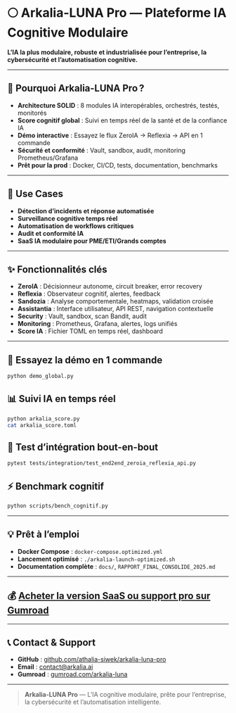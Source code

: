 # 🌕 Arkalia-LUNA Pro — Plateforme IA Cognitive Modulaire

**L’IA la plus modulaire, robuste et industrialisée pour l’entreprise, la cybersécurité et l’automatisation cognitive.**

---

## 🚀 Pourquoi Arkalia-LUNA Pro ?
- **Architecture SOLID** : 8 modules IA interopérables, orchestrés, testés, monitorés
- **Score cognitif global** : Suivi en temps réel de la santé et de la confiance IA
- **Démo interactive** : Essayez le flux ZeroIA → Reflexia → API en 1 commande
- **Sécurité et conformité** : Vault, sandbox, audit, monitoring Prometheus/Grafana
- **Prêt pour la prod** : Docker, CI/CD, tests, documentation, benchmarks

---

## 🎯 Use Cases
- **Détection d’incidents et réponse automatisée**
- **Surveillance cognitive temps réel**
- **Automatisation de workflows critiques**
- **Audit et conformité IA**
- **SaaS IA modulaire pour PME/ETI/Grands comptes**

---

## ✨ Fonctionnalités clés
- **ZeroIA** : Décisionneur autonome, circuit breaker, error recovery
- **Reflexia** : Observateur cognitif, alertes, feedback
- **Sandozia** : Analyse comportementale, heatmaps, validation croisée
- **Assistantia** : Interface utilisateur, API REST, navigation contextuelle
- **Security** : Vault, sandbox, scan Bandit, audit
- **Monitoring** : Prometheus, Grafana, alertes, logs unifiés
- **Score IA** : Fichier TOML en temps réel, dashboard

---

## 🚀 Essayez la démo en 1 commande
```bash
python demo_global.py
```

## 📊 Suivi IA en temps réel
```bash
python arkalia_score.py
cat arkalia_score.toml
```

## 🧪 Test d’intégration bout-en-bout
```bash
pytest tests/integration/test_end2end_zeroia_reflexia_api.py
```

## ⚡ Benchmark cognitif
```bash
python scripts/bench_cognitif.py
```

---

## 💡 Prêt à l’emploi
- **Docker Compose** : `docker-compose.optimized.yml`
- **Lancement optimisé** : `./arkalia-launch-optimized.sh`
- **Documentation complète** : `docs/`, `RAPPORT_FINAL_CONSOLIDE_2025.md`

---

## 💰 [Acheter la version SaaS ou support pro sur Gumroad](https://gumroad.com/arkalia-luna)

---

## 📞 Contact & Support
- **GitHub** : [github.com/athalia-siwek/arkalia-luna-pro](https://github.com/athalia-siwek/arkalia-luna-pro)
- **Email** : contact@arkalia.ai
- **Gumroad** : [gumroad.com/arkalia-luna](https://gumroad.com/arkalia-luna)

---

> **Arkalia-LUNA Pro** — L’IA cognitive modulaire, prête pour l’entreprise, la cybersécurité et l’automatisation intelligente.

